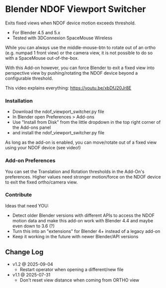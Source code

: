 # Blender NDOF Viewport Switcher

Exits fixed views when NDOF device motion exceeds threshold.

- For Blender 4.5 and 5.x
- Tested with 3DConnexion SpaceMouse Wireless

While you can always use the middle-mouse-btn to rotate out of an ortho (e.g. numpad 1 front view) or the camera view, it is not possible to do so with a SpaceMouse out-of-the-box.

With this Add-on however, you can force Blender to exit a fixed view into perspective view by pushing/rotating the NDOF device beyond a configurable threshold.

This video explains everything: https://youtu.be/xbDfJ20Jr8E


### Installation

- Download the ndof_viewport_switcher.py file
- In Blender open Preferences > Add-ons
- Use "Install from Disk" from the little dropdown in the top right corner of the Add-ons panel
- and install the ndof_viewport_switcher.py file

As long as the add-on is enabled, you can move/rotate out of a fixed view using your NDOF device (see video!)


### Add-on Preferences

You can set the Translation and Rotation thresholds in the Add-On's preferences. Higher values need stronger motion/force on the NDOF device to exit the fixed ortho/camera view.


### Contribute

Ideas that need YOU:
- Detect older Blender versions with different APIs to access the NDOF motion data and make this add-on work with Blender 4.4 and maybe even down to 3.6 (?)
- Turn this into an "extensions" for Blender 4+ instead of a legacy add-on
- Keep it working in the future with newer Blender/API versions


## Change Log

- v1.2 @ 2025-09-04
  - Restart operator when opening a different/new file
- v1.1 @ 2025-07-31
  - Don't reset view distance when coming from ORTHO view

